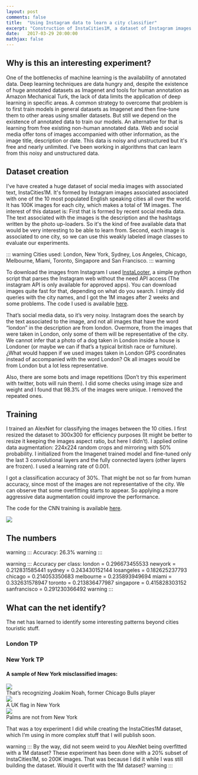 ```yaml
---
layout: post
comments: false
title:  "Using Instagram data to learn a city classifier"
excerpt: "Construction of InstaCities1M, a dataset of Instagram images associated to a city and training of a CNN that learns to classify images betweeen the different cities. A simple experiment to show how social media data can be used to learn."
date:   2017-03-29 20:00:00
mathjax: false
---
```



## Why is this an interesting experiment?

One of the bottlenecks of machine learning is the availability of annotated data. Deep learning techniques are data hungry and, despite the existence of huge annotated datasets as Imagenet and tools for human annotation as Amazon Mechanical Turk, the lack of data limits the application of deep learning in specific areas. A common strategy to overcome that problem is to first train models in general datasets as Imagenet and then fine-tune them to other areas using smaller datasets. But still we depend on the existence of annotated data to train our models.
An alternative for that is learning from free existing non-human annotated data. Web and social media offer tons of images accompanied with other information, as the image title, description or date. This data is noisy and unstructured but it's free and nearly unlimited. I've been working in algorithms that can learn from this noisy and unstructured data. 

## Dataset creation

I've have created a huge dataset of social media images with associated text, InstaCities1M. It's formed by Instagram images associated associated with one of the 10 most populated English speaking cities all over the world. It has 100K images for each city, which makes a total of 1M images. The interest of this dataset is: First that is formed by recent social media data. The text associated with the images is the description and the hashtags written by the photo up-loaders. So it's the kind of free available data that would be very interesting to be able to learn from. Second, each image is associated to one city, so we can use this weakly labeled image classes to evaluate our experiments.

::: warning
Cities used: London, New York, Sydney, Los Angeles, Chicago, Melbourne, Miami, Toronto, Singapore and San Francisco.
::: warning

To download the images from Instagram I used [InstaLooter](https://github.com/althonos/InstaLooter), a simple python script that parses the Instagram web without the need API access (The instagram API is only available for approved apps). You can download images quite fast for that, depending on what do you search. I simply did queries with the city names, and I got the 1M images after 2 weeks and some problems. The code I used is available [here](https://github.com/gombru/SocialMediaWeakLabeling/tree/master/instagram).

That’s social media data, so it’s very noisy. Instagram does the search by the text associated to the image, and not all images that have the word “london” in the description are from london. Overmore, from the images that were taken in London, only some of them will be representative of the city. We cannot infer that a photo of a dog taken in London inside a house is Londoner (or maybe we can if that’s a typical british race or furniture). 
¿What would happen if we used images taken in London GPS coordinates instead of accompanied with the word London? Ok all images would be from London but a lot less representative.

Also, there are some bots and image repetitions (Don’t try this experiment with twitter, bots will ruin them). I did some checks using image size and weight and I found that 98.3% of the images were unique. I removed the repeated ones. 


## Training

I trained an AlexNet for classifying the images between the 10 cities. I first resized the dataset to 300x300 for efficiency purposes (It might be better to resize it keeping the images aspect ratio, but here I didn’t).  I applied online data augmentation: 224x224 random crops and mirroring with 50% probability. I initialized from the Imagenet trained model and fine-tuned only the last 3 convolutional layers and the fully connected layers (other layers are frozen). I used a learning rate of 0.001.

I got a classification accuracy of 30%. That might be not so far from human accuracy, since most of the images are not representative of the city. We can observe that some overfitting starts to appear. So applying a more aggressive data augmentation could improve the performance.

The code for the CNN training is available [here](https://github.com/gombru/SocialMediaWeakLabeling/tree/master/cnn).

<div class="imgcap">
<img src="/cities_classification/training.png">
</div>


## The numbers

warning :::
Accuracy: 26.3%
warning :::

warning :::
Accuracy per class:
london = 0.296673455533
newyork = 0.212831585441
sydney = 0.243430152144
losangeles = 0.182625237793
chicago = 0.214053350683
melbourne = 0.235893949694
miami = 0.332631578947
toronto = 0.213836477987
singapore = 0.415828303152
sanfrancisco = 0.291230366492
warning :::

## What can the net identify? 

The net has learned to identify some interesting patterns beyond cities touristic stuff.

### London TP

### New York TP

#### A sample of New York misclassified images:

<div class="imgcap">
<img src="/cities_classification/image22.jpg">
</div>
That’s recognizing Joakim Noah, former Chicago Bulls player
<div class="imgcap">
<img src="/cities_classification/image23.jpg">
</div>
A UK flag in New York
<div class="imgcap">
<img src="/cities_classification/image4.jpg">
</div>
Palms are not from New York

That was a toy experiment I did while creating the InstaCities1M dataset, which I’m using in more complex stuff that I will publish soon.

warning :::
By the way, did not seem weird to you AlexNet being overfitted with a 1M dataset? These experiment has been done with a 20% subset of InstaCities1M, so 200K images. That was because I did it while I was still building the dataset. Would it overfit with the 1M dataset?
warning :::









